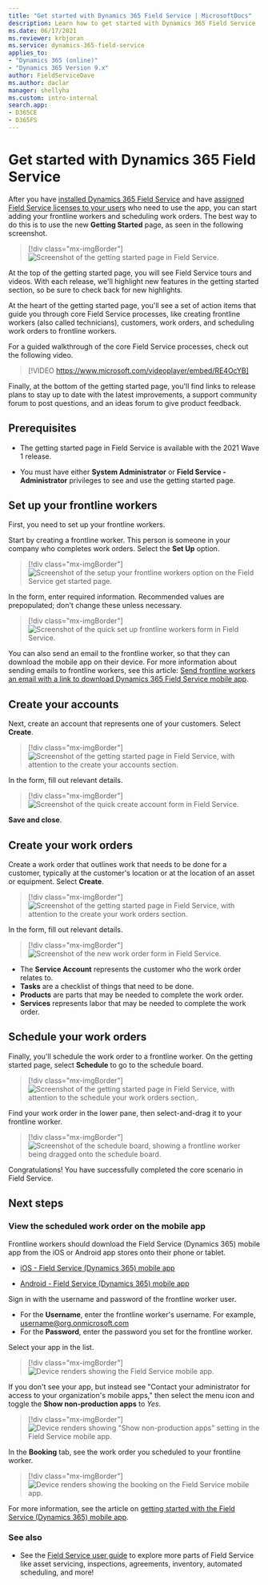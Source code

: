 ```yaml
---
title: "Get started with Dynamics 365 Field Service | MicrosoftDocs"
description: Learn how to get started with Dynamics 365 Field Service
ms.date: 06/17/2021
ms.reviewer: krbjoran
ms.service: dynamics-365-field-service
applies_to:
- "Dynamics 365 (online)"
- "Dynamics 365 Version 9.x"
author: FieldServiceDave
ms.author: daclar
manager: shellyha
ms.custom: intro-internal
search.app:
- D365CE
- D365FS
---
```


# Get started with Dynamics 365 Field Service

After you have [installed Dynamics 365 Field Service](install-field-service.md) and have [assigned Field Service licenses to your users](view-user-accounts-security-roles.md) who need to use the app, you can start adding your frontline workers and scheduling work orders. The best way to do this is to use the new **Getting Started** page, as seen in the following screenshot.

> [!div class="mx-imgBorder"]
> ![Screenshot of the getting started page in Field Service.](./media/gettingstarted1920.png)


At the top of the getting started page, you will see Field Service tours and videos. With each release, we'll highlight new features in the getting started section, so be sure to check back for new highlights.

At the heart of the getting started page, you'll see a set of action items that guide you through core Field Service processes, like creating frontline workers (also called technicians), customers, work orders, and scheduling work orders to frontline workers. 

For a guided walkthrough of the core Field Service processes, check out the following video.

> [!VIDEO https://www.microsoft.com/videoplayer/embed/RE4OcYB]

Finally, at the bottom of the getting started page, you'll find links to release plans to stay up to date with the latest improvements, a support community forum to post questions, and an ideas forum to give product feedback.




## Prerequisites

- The getting started page in Field Service is available with the 2021 Wave 1 release.

- You must have either **System Administrator** or **Field Service - Administrator** privileges to see and use the getting started page.


## Set up your frontline workers

First, you need to set up your frontline workers.

Start by creating a frontline worker. This person is someone in your company who completes work orders. Select the **Set Up** option.

> [!div class="mx-imgBorder"]
> ![Screenshot of the setup your frontline workers option on the Field Service get started page.](./media/getstarted-flw1.png)

In the form, enter required information. Recommended values are prepopulated; don't change these unless necessary. 

> [!div class="mx-imgBorder"]
> ![Screenshot of the quick set up frontline workers form in Field Service.](./media/getstarted-flw2.png)

You can also send an email to the frontline worker, so that they can download the mobile app on their device. For more information about sending emails to frontline workers, see this article: [Send frontline workers an email with a link to download Dynamics 365 Field Service mobile app](frontline-worker-set-up-email-approval.md).

## Create your accounts

Next, create an account that represents one of your customers. Select **Create**.

> [!div class="mx-imgBorder"]
> ![Screenshot of the getting started page in Field Service, with attention to the create your accounts section.](./media/getstarted-account1.png)

In the form, fill out relevant details.

> [!div class="mx-imgBorder"]
> ![Screenshot of the quick create account form in Field Service.](./media/getstarted-account2.png)

**Save and close**.

## Create your work orders

Create a work order that outlines work that needs to be done for a customer, typically at the customer's location or at the location of an asset or equipment. Select **Create**.

> [!div class="mx-imgBorder"]
> ![Screenshot of the getting started page in Field Service, with attention to the create your work orders section.](./media/getstarted-wo1.png)

In the form, fill out relevant details. 

> [!div class="mx-imgBorder"]
> ![Screenshot of the new work order form in Field Service.](./media/getstarted-wo2.png)

- The **Service Account** represents the customer who the work order relates to. 
- **Tasks** are a checklist of things that need to be done.
- **Products** are parts that may be needed to complete the work order.
- **Services** represents labor that may be needed to complete the work order.

## Schedule your work orders

Finally, you'll schedule the work order to a frontline worker. On the getting started page, select **Schedule** to go to the schedule board.

> [!div class="mx-imgBorder"]
> ![Screenshot of the getting started page in Field Service, with attention to the schedule your work orders section,.](./media/getstarted-schedule1.png)

Find your work order in the lower pane, then select-and-drag it to your frontline worker.

> [!div class="mx-imgBorder"]
> ![Screenshot of the schedule board, showing a frontline worker being dragged onto the schedule board.](./media/getstarted-schedule2.png)

Congratulations! You have successfully completed the core scenario in Field Service.

## Next steps 

### View the scheduled work order on the mobile app

Frontline workers should download the Field Service (Dynamics 365) mobile app from the iOS or Android app stores onto their phone or tablet. 

- [iOS - Field Service (Dynamics 365) mobile app](https://aka.ms/fsmobile-apple)

- [Android - Field Service (Dynamics 365) mobile app](https://aka.ms/fsmobile-google)

Sign in with the username and password of the frontline worker user.

- For the **Username**, enter the frontline worker's username. For example, username@org.onmicrosoft.com
- For the **Password**, enter the password you set for the frontline worker.

Select your app in the list.

> [!div class="mx-imgBorder"]
> ![Device renders showing the Field Service mobile app.](./media/quickstart-mobile-signin.png)

If you don't see your app, but instead see "Contact your administrator for access to your organization's mobile apps," then select the menu icon and toggle the **Show non-production apps** to _Yes_.

> [!div class="mx-imgBorder"]
> ![Device renders showing "Show non-production apps" setting in the Field Service mobile app.](./media/mobile-2020-error-contact-administrator-show-nonproduction-apps.png)

In the **Booking** tab, see the work order you scheduled to your frontline worker. 

> [!div class="mx-imgBorder"]
> ![Device renders showing the booking on the Field Service mobile app.](./media/quickstart-mobile-work-order.png)


For more information, see the article on [getting started with the Field Service (Dynamics 365) mobile app](mobile-power-app-get-started.md).

### See also

- See the [Field Service user guide](user-guide.md) to explore more parts of Field Service like asset servicing, inspections, agreements, inventory, automated scheduling, and more!











